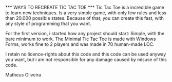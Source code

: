 *** WAYS TO RECREATE TIC TAC TOE *** Tic Tac Toe is a incredible game to learn new techniques. Is a very simple game, with only few rules and less than 20.000 possible states. Because of that, you can create this fast, with any style of programming that you want.

For the first version, i started how any project should start: Simple, with the bare minimum to work. The Minimal Tic Tac Toe is made with Windows Forms, works fine to 2 players and was made in 70 human-made LOC.

I retain no licence-rights about this code and this code can be used anyway you want, but i am not responsible for any damage caused by misuse of this code.

Matheus Oliveira
